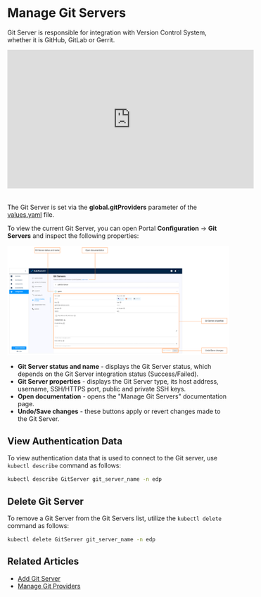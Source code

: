 # Manage Git Servers

Git Server is responsible for integration with Version Control System, whether it is GitHub, GitLab or Gerrit.

<div style={{ display: 'flex', justifyContent: 'center' }}>
<iframe width="560" height="315" src="https://www.youtube.com/embed/pzheGwBLZvU" title="YouTube video player" frameborder="0" allow="accelerometer; autoplay; clipboard-write; encrypted-media; gyroscope; picture-in-picture" allowfullscreen="allowfullscreen"></iframe>
</div><br />

The Git Server is set via the **global.gitProviders** parameter of the [values.yaml](https://github.com/epam/edp-install/blob/release/3.9/deploy-templates/values.yaml#L12) file.

To view the current Git Server, you can open Portal **Configuration** -> **Git Servers** and inspect the following properties:

![Git Server menu](../assets/user-guide/edp-portal-git-server-overview.png "Git Server menu")

* **Git Server status and name** - displays the Git Server status, which depends on the Git Server integration status (Success/Failed).
* **Git Server properties** - displays the Git Server type, its host address, username, SSH/HTTPS port, public and private SSH keys.
* **Open documentation** - opens the "Manage Git Servers" documentation page.
* **Undo/Save changes** - these buttons apply or revert changes made to the Git Server.

## View Authentication Data

To view authentication data that is used to connect to the Git server, use `kubectl describe` command as follows:

  ```bash
  kubectl describe GitServer git_server_name -n edp
  ```

## Delete Git Server

To remove a Git Server from the Git Servers list, utilize the `kubectl delete` command as follows:

  ```bash
  kubectl delete GitServer git_server_name -n edp
  ```

## Related Articles

* [Add Git Server](add-git-server.md)
* [Manage Git Providers](../user-guide/add-git-server.md)
